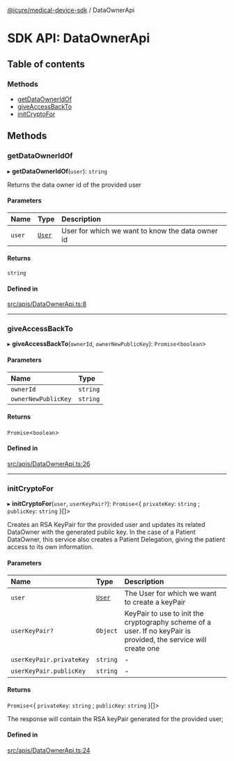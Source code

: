 [@icure/medical-device-sdk](../modules.md) / DataOwnerApi

# SDK API: DataOwnerApi

## Table of contents

### Methods

- [getDataOwnerIdOf](DataOwnerApi.md#getdataowneridof)
- [giveAccessBackTo](DataOwnerApi.md#giveaccessbackto)
- [initCryptoFor](DataOwnerApi.md#initcryptofor)

## Methods

### getDataOwnerIdOf

▸ **getDataOwnerIdOf**(`user`): `string`

Returns the data owner id of the provided user

#### Parameters

| Name | Type | Description |
| :------ | :------ | :------ |
| `user` | [`User`](../classes/User.md) | User for which we want to know the data owner id |

#### Returns

`string`

#### Defined in

[src/apis/DataOwnerApi.ts:8](https://github.com/icure/icure-medical-device-js-sdk/blob/4df0728/src/apis/DataOwnerApi.ts#L8)

___

### giveAccessBackTo

▸ **giveAccessBackTo**(`ownerId`, `ownerNewPublicKey`): `Promise`<`boolean`\>

#### Parameters

| Name | Type |
| :------ | :------ |
| `ownerId` | `string` |
| `ownerNewPublicKey` | `string` |

#### Returns

`Promise`<`boolean`\>

#### Defined in

[src/apis/DataOwnerApi.ts:26](https://github.com/icure/icure-medical-device-js-sdk/blob/4df0728/src/apis/DataOwnerApi.ts#L26)

___

### initCryptoFor

▸ **initCryptoFor**(`user`, `userKeyPair?`): `Promise`<{ `privateKey`: `string` ; `publicKey`: `string`  }[]\>

Creates an RSA KeyPair for the provided user and updates its related DataOwner with the generated public key.
In the case of a Patient DataOwner, this service also creates a Patient Delegation, giving the patient access to
its own information.

#### Parameters

| Name | Type | Description |
| :------ | :------ | :------ |
| `user` | [`User`](../classes/User.md) | The User for which we want to create a keyPair |
| `userKeyPair?` | `Object` | KeyPair to use to init the cryptography scheme of a user. If no keyPair is provided, the service will create one |
| `userKeyPair.privateKey` | `string` | - |
| `userKeyPair.publicKey` | `string` | - |

#### Returns

`Promise`<{ `privateKey`: `string` ; `publicKey`: `string`  }[]\>

The response will contain the RSA keyPair generated for the provided user;

#### Defined in

[src/apis/DataOwnerApi.ts:24](https://github.com/icure/icure-medical-device-js-sdk/blob/4df0728/src/apis/DataOwnerApi.ts#L24)
